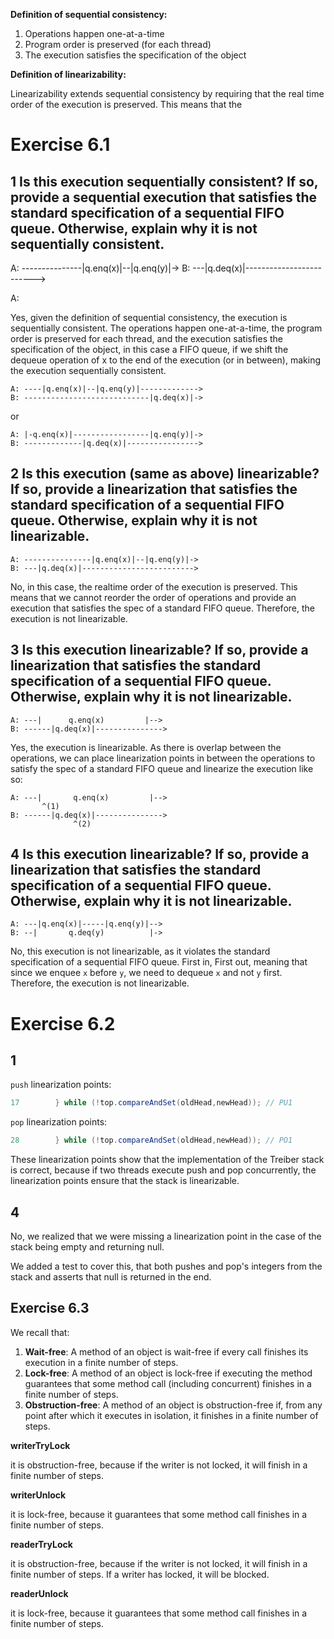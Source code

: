 **Definition of sequential consistency:**

1. Operations happen one-at-a-time
2. Program order is preserved (for each thread)
3. The execution satisfies the specification of the object

**Definition of linearizability:**

Linearizability extends sequential consistency by requiring that the real time order of the execution is preserved. This means that the

# Exercise 6.1

## 1 Is this execution sequentially consistent? If so, provide a sequential execution that satisfies the standard specification of a sequential FIFO queue. Otherwise, explain why it is not sequentially consistent.

  A: ---------------|q.enq(x)|--|q.enq(y)|->
  B: ---|q.deq(x)|------------------------->

A:

Yes, given the definition of sequential consistency, the execution is sequentially consistent. The operations happen one-at-a-time, the program order is preserved for each thread, and the execution satisfies the specification of the object, in this case a FIFO queue, if we shift the dequeue operation of x to the end of the execution (or in between), making the execution sequentially consistent.

    A: ----|q.enq(x)|--|q.enq(y)|------------->
    B: ----------------------------|q.deq(x)|->

or

    A: |-q.enq(x)|-----------------|q.enq(y)|->
    B: -------------|q.deq(x)|---------------->

## 2 Is this execution (same as above) linearizable? If so, provide a linearization that satisfies the standard specification of a sequential FIFO queue. Otherwise, explain why it is not linearizable.

    A: ---------------|q.enq(x)|--|q.enq(y)|->
    B: ---|q.deq(x)|------------------------->

No, in this case, the realtime order of the execution is preserved. This means that we cannot reorder the order of operations and provide an execution that satisfies the spec of a standard FIFO queue. Therefore, the execution is not linearizable.

## 3 Is this execution linearizable? If so, provide a linearization that satisfies the standard specification of a sequential FIFO queue. Otherwise, explain why it is not linearizable.

    A: ---|      q.enq(x)         |-->
    B: ------|q.deq(x)|--------------->

Yes, the execution is linearizable. As there is overlap between the operations, we can place linearization points in between the operations to satisfy the spec of a standard FIFO queue and linearize the execution like so:

    A: ---|       q.enq(x)         |-->
           ^(1)
    B: ------|q.deq(x)|--------------->
                  ^(2)

## 4 Is this execution linearizable? If so, provide a linearization that satisfies the standard specification of a sequential FIFO queue. Otherwise, explain why it is not linearizable.

    A: ---|q.enq(x)|-----|q.enq(y)|-->
    B: --|       q.deq(y)          |->

No, this execution is not linearizable, as it violates the standard specification of a sequential FIFO queue. First in, First out, meaning that since we enquee `x` before `y`, we need to dequeue `x` and not `y` first. Therefore, the execution is not linearizable.

# Exercise 6.2

## 1

`push` linearization points:

```java
17        } while (!top.compareAndSet(oldHead,newHead)); // PU1
```

`pop` linearization points:

```java
28        } while (!top.compareAndSet(oldHead,newHead)); // PO1
```

These linearization points show that the implementation of the Treiber stack is correct, because if two threads execute push and pop concurrently, the linearization points ensure that the stack is linearizable.

## 4

No, we realized that we were missing a linearization point in the case of the stack being empty and returning null.

We added a test to cover this, that both pushes and pop's integers from the stack and asserts that null is returned in the end.

## Exercise 6.3

We recall that:

1. **Wait-free**: A method of an object is wait-free if every call finishes its execution in a finite number of steps.
2. **Lock-free**: A method of an object is lock-free if executing the method guarantees that some method call (including concurrent) finishes in a finite number of steps.
3. **Obstruction-free**: A method of an object is obstruction-free if, from any point after which it executes in isolation, it finishes in a finite number of steps.

**writerTryLock**

it is obstruction-free, because if the writer is not locked, it will finish in a finite number of steps.

**writerUnlock**

it is lock-free, because it guarantees that some method call finishes in a finite number of steps.

**readerTryLock**

it is obstruction-free, because if the writer is not locked, it will finish in a finite number of steps. If a writer has locked, it will be blocked.

**readerUnlock**

it is lock-free, because it guarantees that some method call finishes in a finite number of steps.
